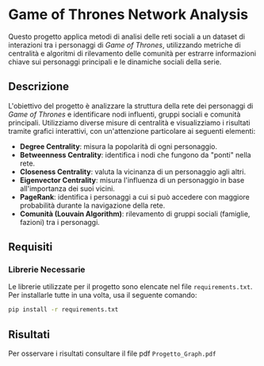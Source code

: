# Game of Thrones Network Analysis

Questo progetto applica metodi di analisi delle reti sociali a un dataset di interazioni tra i personaggi di *Game of Thrones*, utilizzando metriche di centralità e algoritmi di rilevamento delle comunità per estrarre informazioni chiave sui personaggi principali e le dinamiche sociali della serie.

## Descrizione

L'obiettivo del progetto è analizzare la struttura della rete dei personaggi di *Game of Thrones* e identificare nodi influenti, gruppi sociali e comunità principali. Utilizziamo diverse misure di centralità e visualizziamo i risultati tramite grafici interattivi, con un'attenzione particolare ai seguenti elementi:

- **Degree Centrality**: misura la popolarità di ogni personaggio.
- **Betweenness Centrality**: identifica i nodi che fungono da "ponti" nella rete.
- **Closeness Centrality**: valuta la vicinanza di un personaggio agli altri.
- **Eigenvector Centrality**: misura l'influenza di un personaggio in base all'importanza dei suoi vicini.
- **PageRank**: identifica i personaggi a cui si può accedere con maggiore probabilità durante la navigazione della rete.
- **Comunità (Louvain Algorithm)**: rilevamento di gruppi sociali (famiglie, fazioni) tra i personaggi.

## Requisiti

### Librerie Necessarie

Le librerie utilizzate per il progetto sono elencate nel file `requirements.txt`. Per installarle tutte in una volta, usa il seguente comando:

```bash
pip install -r requirements.txt
```
## Risultati
Per osservare i risultati consultare il file pdf `Progetto_Graph.pdf`
